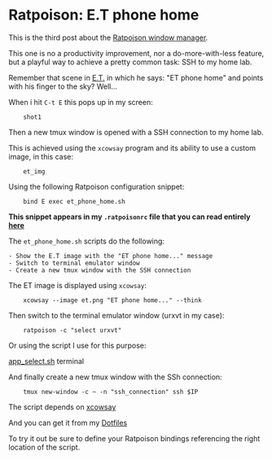 Ratpoison: E.T phone home
=========================


This is the third post about the [Ratpoison window
manager](http://www.nongnu.org/ratpoison/).

This one is no a productivity improvement, nor a do-more-with-less feature, but
a playful way to achieve a pretty common task: SSH to my home lab.

Remember that scene in
[E.T.](https://en.wikipedia.org/wiki/E.T._the_Extra-Terrestrial) in which he
says: "ET phone home" and points with his finger to the sky? Well...

When i hit `C-t E` this pops up in my screen:

        shot1

Then a new tmux window is opened with a SSH connection to my home lab.

This is achieved using the `xcowsay` program and its ability to use a custom
image, in this case:

        et_img


Using the following Ratpoison configuration snippet:

        bind E exec et_phone_home.sh

**This snippet appears in my `.ratpoisonrc` file that you can read entirely
[here](https://github.com/alx741/dotfiles/blob/master/ratpoison/.ratpoisonrc)**



The `et_phone_home.sh` scripts do the following:

    - Show the E.T image with the "ET phone home..." message
    - Switch to terminal emulator window
    - Create a new tmux window with the SSH connection


The ET image is displayed using `xcowsay`:

        xcowsay --image et.png "ET phone home..." --think


Then switch to the terminal emulator window (urxvt in my case):

        ratpoison -c "select urxvt"


Or using the script I use for this purpose:

[app_select.sh](https://github.com/alx741/dotfiles/blob/master/scripts/.scripts/ratpoison/app_select.sh) terminal


And finally create a new tmux window with the SSh connection:

        tmux new-window -c ~ -n "ssh_connection" ssh $IP



The script depends on
[xcowsay](http://www.doof.me.uk/xcowsay/)

And you can get it from my
[Dotfiles](https://github.com/alx741/dotfiles/blob/master/scripts/.scripts/ratpoison/et_phone_home.sh)

To try it out be sure to define your Ratpoison bindings referencing the right
location of the script.
